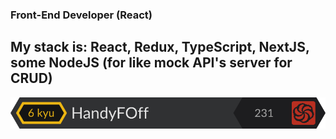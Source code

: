 ### Front-End Developer (React)
## My stack is: React, Redux, TypeScript, NextJS, some NodeJS (for like mock API's server for CRUD)
![CodeWars rate](https://github.com/HandyFOff/HandyFOff/blob/main/images/codewars.svg)
